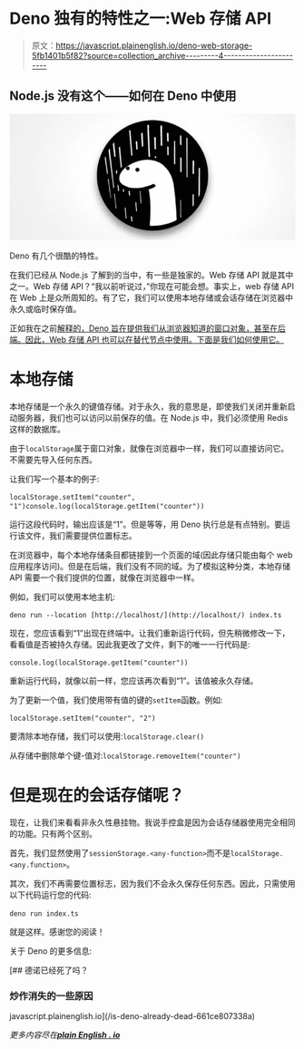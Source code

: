 # Deno 独有的特性之一:Web 存储 API

> 原文：<https://javascript.plainenglish.io/deno-web-storage-5fb1401b5f82?source=collection_archive---------4----------------------->

## Node.js 没有这个——如何在 Deno 中使用

![](img/f55b3a496fa2af488f12c9681b6b65b0.png)

Deno 有几个很酷的特性。

在我们已经从 Node.js 了解到的当中，有一些是独家的。Web 存储 API 就是其中之一。Web 存储 API？“我以前听说过，”你现在可能会想。事实上，web 存储 API 在 Web 上是众所周知的。有了它，我们可以使用本地存储或会话存储在浏览器中永久或临时保存值。

正如我在之前[解释的，Deno 旨在提供我们从浏览器知道的窗口对象，甚至在后端。因此，Web 存储 API 也可以在替代节点中使用。下面是我们如何使用它。](/deno-vs-node-js-here-are-the-most-important-differences-62b547443be1)

# 本地存储

本地存储是一个永久的键值存储。对于永久，我的意思是，即使我们关闭并重新启动服务器，我们也可以访问以前保存的值。在 Node.js 中，我们必须使用 Redis 这样的数据库。

由于`localStorage`属于窗口对象，就像在浏览器中一样，我们可以直接访问它。不需要先导入任何东西。

让我们写一个基本的例子:

```
localStorage.setItem("counter", "1")console.log(localStorage.getItem("counter"))
```

运行这段代码时，输出应该是“1”。但是等等，用 Deno 执行总是有点特别。要运行该文件，我们需要提供位置标志。

在浏览器中，每个本地存储条目都链接到一个页面的域(因此存储只能由每个 web 应用程序访问)。但是在后端，我们没有不同的域。为了模拟这种分类，本地存储 API 需要一个我们提供的位置，就像在浏览器中一样。

例如，我们可以使用本地主机:

```
deno run --location [http://localhost/](http://localhost/) index.ts
```

现在，您应该看到“1”出现在终端中。让我们重新运行代码，但先稍微修改一下，看看值是否被持久存储。因此我更改了文件，剩下的唯一一行代码是:

```
console.log(localStorage.getItem("counter"))
```

重新运行代码，就像以前一样，您应该再次看到“1”。该值被永久存储。

为了更新一个值，我们使用带有值的键的`setItem`函数。例如:

```
localStorage.setItem("counter", "2")
```

要清除本地存储，我们可以使用:`localStorage.clear()`

从存储中删除单个键-值对:`localStorage.removeItem("counter")`

# 但是现在的会话存储呢？

现在，让我们来看看非永久性悬挂物。我说手控盒是因为会话存储器使用完全相同的功能。只有两个区别。

首先，我们显然使用了`sessionStorage.<any-function>`而不是`localStorage.<any.function>`。

其次，我们不再需要位置标志，因为我们不会永久保存任何东西。因此，只需使用以下代码运行您的代码:

`deno run index.ts`

就是这样。感谢您的阅读！

关于 Deno 的更多信息:

[](/is-deno-already-dead-661ce807338a) [## 德诺已经死了吗？

### 炒作消失的一些原因

javascript.plainenglish.io](/is-deno-already-dead-661ce807338a) 

*更多内容尽在*[***plain English . io***](http://plainenglish.io/)